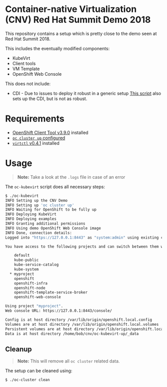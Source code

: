 # Container-native Virtualization (CNV) Red Hat Summit Demo 2018

This repository contains a setup which is pretty close to the demo seen at Red
Hat Summit 2018.

This includes the eventually modified components:

- KubeVirt
- Client tools
- VM Template
- OpenShift Web Console

This does not include:

- CDI - Due to issues to deploy it robust in a generic setup
  [This script](https://github.com/aglitke/oc-kubevirt-up) also sets up the CDI, but is not as robust.

# Requirements

- [OpenShift Client Tool v3.9.0](https://github.com/openshift/origin/releases/tag/v3.9.0) installed
- [`oc cluster up` configured](https://github.com/openshift/origin/blob/master/docs/cluster_up_down.md)
- [`virtctl` v0.4.1](https://github.com/kubevirt/kubevirt/releases/tag/v0.4.1)
  installed

# Usage

> **Note:** Take a look at the `.logs` file in case of an error

The `oc-kubevirt` script does all necessary steps:

```bash
$ ./oc-kubevirt
INFO Setting up the CNV Demo
INFO Setting up 'oc cluster up'
INFO Waiting for OpenShift to be fully up
INFO Deploying KubeVirt
INFO Deploying examples
INFO Granting additional permissions
INFO Using demo OpenShift Web Console image
INFO Done, connection details:
Logged into "https://127.0.0.1:8443" as "system:admin" using existing credentials.

You have access to the following projects and can switch between them with 'oc project <projectname>':

    default
    kube-public
    kube-service-catalog
    kube-system
  * myproject
    openshift
    openshift-infra
    openshift-node
    openshift-template-service-broker
    openshift-web-console

Using project "myproject".
Web console URL: https://127.0.0.1:8443/console/

Config is at host directory /var/lib/origin/openshift.local.config
Volumes are at host directory /var/lib/origin/openshift.local.volumes
Persistent volumes are at host directory /var/lib/origin/openshift.local.pv
Data is at host directory /home/bob/cnv/oc-kubevirt-up/_data
```

## Cleanup

> **Note:** This will remove all `oc cluster` related data.

The setup can be cleaned using:

```bash
$ ./oc-cluster clean
```

